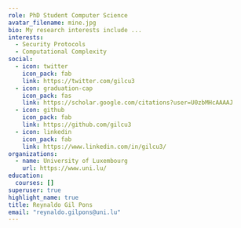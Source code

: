```yaml
---
role: PhD Student Computer Science
avatar_filename: mine.jpg
bio: My research interests include ...
interests:
  - Security Protocols
  - Computational Complexity
social:
  - icon: twitter
    icon_pack: fab
    link: https://twitter.com/gilcu3
  - icon: graduation-cap
    icon_pack: fas
    link: https://scholar.google.com/citations?user=U0zbMHcAAAAJ
  - icon: github
    icon_pack: fab
    link: https://github.com/gilcu3
  - icon: linkedin
    icon_pack: fab
    link: https://www.linkedin.com/in/gilcu3/
organizations:
  - name: University of Luxembourg
    url: https://www.uni.lu/
education:
  courses: []
superuser: true
highlight_name: true
title: Reynaldo Gil Pons
email: "reynaldo.gilpons@uni.lu"
---
```

